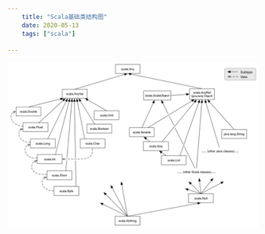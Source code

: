 ```yaml
---
    title: "Scala基础类结构图"
    date: 2020-05-13
    tags: ["scala"]
    
---
```


![scala](/scala_base_type.png)